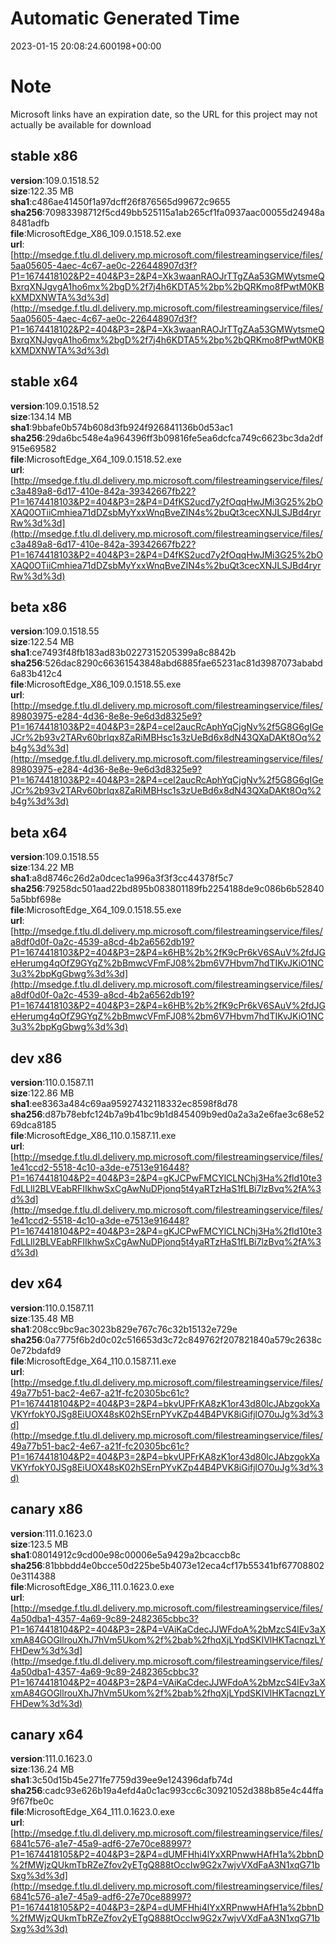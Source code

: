 # Automatic Generated Time
2023-01-15 20:08:24.600198+00:00

# Note
Microsoft links have an expiration date, so the URL for this project may not actually be available for download

## stable x86
**version**:109.0.1518.52  
**size**:122.35 MB  
**sha1**:c486ae41450f1a97dcff26f876565d99672c9655  
**sha256**:70983398712f5cd49bb525115a1ab265cf1fa0937aac00055d24948a8481adfb  
**file**:MicrosoftEdge_X86_109.0.1518.52.exe  
**url**:[http://msedge.f.tlu.dl.delivery.mp.microsoft.com/filestreamingservice/files/5aa05605-4aec-4c67-ae0c-226448907d3f?P1=1674418102&P2=404&P3=2&P4=Xk3waanRAOJrTTgZAa53GMWytsmeQBxrqXNJgvgA1ho6mx%2bgD%2f7j4h6KDTA5%2bp%2bQRKmo8fPwtM0KBkXMDXNWTA%3d%3d](http://msedge.f.tlu.dl.delivery.mp.microsoft.com/filestreamingservice/files/5aa05605-4aec-4c67-ae0c-226448907d3f?P1=1674418102&P2=404&P3=2&P4=Xk3waanRAOJrTTgZAa53GMWytsmeQBxrqXNJgvgA1ho6mx%2bgD%2f7j4h6KDTA5%2bp%2bQRKmo8fPwtM0KBkXMDXNWTA%3d%3d)  

## stable x64
**version**:109.0.1518.52  
**size**:134.14 MB  
**sha1**:9bbafe0b574b608d3fb924f926841136b0d53ac1  
**sha256**:29da6bc548e4a964396ff3b09816fe5ea6dcfca749c6623bc3da2df915e69582  
**file**:MicrosoftEdge_X64_109.0.1518.52.exe  
**url**:[http://msedge.f.tlu.dl.delivery.mp.microsoft.com/filestreamingservice/files/c3a489a8-6d17-410e-842a-39342667fb22?P1=1674418103&P2=404&P3=2&P4=D4fKS2ucd7y2fOqqHwJMi3G25%2bOXAQ0OTiiCmhiea71dDZsbMyYxxWnqBveZIN4s%2buQt3cecXNJLSJBd4ryrRw%3d%3d](http://msedge.f.tlu.dl.delivery.mp.microsoft.com/filestreamingservice/files/c3a489a8-6d17-410e-842a-39342667fb22?P1=1674418103&P2=404&P3=2&P4=D4fKS2ucd7y2fOqqHwJMi3G25%2bOXAQ0OTiiCmhiea71dDZsbMyYxxWnqBveZIN4s%2buQt3cecXNJLSJBd4ryrRw%3d%3d)  

## beta x86
**version**:109.0.1518.55  
**size**:122.54 MB  
**sha1**:ce7493f48fb183ad83b0227315205399a8c8842b  
**sha256**:526dac8290c66361543848abd6885fae65231ac81d3987073ababd6a83b412c4  
**file**:MicrosoftEdge_X86_109.0.1518.55.exe  
**url**:[http://msedge.f.tlu.dl.delivery.mp.microsoft.com/filestreamingservice/files/89803975-e284-4d36-8e8e-9e6d3d8325e9?P1=1674418103&P2=404&P3=2&P4=cel2aucRcAphYqCjgNv%2f5G8G6gIGeJCr%2b93v2TARv60brIqx8ZaRiMBHsc1s3zUeBd6x8dN43QXaDAKt8Oq%2b4g%3d%3d](http://msedge.f.tlu.dl.delivery.mp.microsoft.com/filestreamingservice/files/89803975-e284-4d36-8e8e-9e6d3d8325e9?P1=1674418103&P2=404&P3=2&P4=cel2aucRcAphYqCjgNv%2f5G8G6gIGeJCr%2b93v2TARv60brIqx8ZaRiMBHsc1s3zUeBd6x8dN43QXaDAKt8Oq%2b4g%3d%3d)  

## beta x64
**version**:109.0.1518.55  
**size**:134.22 MB  
**sha1**:a8d8746c26d2a0dcec1a996a3f3f3cc44378f5c7  
**sha256**:79258dc501aad22bd895b083801189fb2254188de9c086b6b528405a5bbf698e  
**file**:MicrosoftEdge_X64_109.0.1518.55.exe  
**url**:[http://msedge.f.tlu.dl.delivery.mp.microsoft.com/filestreamingservice/files/a8df0d0f-0a2c-4539-a8cd-4b2a6562db19?P1=1674418103&P2=404&P3=2&P4=k6HB%2b%2fK9cPr6kV6SAuV%2fdJGeHerumg4qOfZ9GYqZ%2bBmwcVFmFJ08%2bm6V7Hbvm7hdTIKvJKiO1NC3u3%2bpKgGbwg%3d%3d](http://msedge.f.tlu.dl.delivery.mp.microsoft.com/filestreamingservice/files/a8df0d0f-0a2c-4539-a8cd-4b2a6562db19?P1=1674418103&P2=404&P3=2&P4=k6HB%2b%2fK9cPr6kV6SAuV%2fdJGeHerumg4qOfZ9GYqZ%2bBmwcVFmFJ08%2bm6V7Hbvm7hdTIKvJKiO1NC3u3%2bpKgGbwg%3d%3d)  

## dev x86
**version**:110.0.1587.11  
**size**:122.86 MB  
**sha1**:ee8363a484c69aa95927432118332ec8598f8d78  
**sha256**:d87b78ebfc124b7a9b41bc9b1d845409b9ed0a2a3a2e6fae3c68e5269dca8185  
**file**:MicrosoftEdge_X86_110.0.1587.11.exe  
**url**:[http://msedge.f.tlu.dl.delivery.mp.microsoft.com/filestreamingservice/files/1e41ccd2-5518-4c10-a3de-e7513e916448?P1=1674418104&P2=404&P3=2&P4=gKJCPwFMCYlCLNChj3Ha%2fld10te3FdLLll2BLVEabRFIIkhwSxCgAwNuDPjonq5t4yaRTzHaS1fLBi7lzBvq%2fA%3d%3d](http://msedge.f.tlu.dl.delivery.mp.microsoft.com/filestreamingservice/files/1e41ccd2-5518-4c10-a3de-e7513e916448?P1=1674418104&P2=404&P3=2&P4=gKJCPwFMCYlCLNChj3Ha%2fld10te3FdLLll2BLVEabRFIIkhwSxCgAwNuDPjonq5t4yaRTzHaS1fLBi7lzBvq%2fA%3d%3d)  

## dev x64
**version**:110.0.1587.11  
**size**:135.48 MB  
**sha1**:208cc9bc9ac3023b829e767c76c32b15132e729e  
**sha256**:0a7775f6b2d0c02c516653d3c72c849762f207821840a579c2638c0e72bdafd9  
**file**:MicrosoftEdge_X64_110.0.1587.11.exe  
**url**:[http://msedge.f.tlu.dl.delivery.mp.microsoft.com/filestreamingservice/files/49a77b51-bac2-4e67-a21f-fc20305bc61c?P1=1674418104&P2=404&P3=2&P4=bkvUPFrKA8zK1or43d80lcJAbzgokXaVKYrfokY0JSg8EiUOX48sK02hSErnPYvKZp44B4PVK8iGifjlO70uJg%3d%3d](http://msedge.f.tlu.dl.delivery.mp.microsoft.com/filestreamingservice/files/49a77b51-bac2-4e67-a21f-fc20305bc61c?P1=1674418104&P2=404&P3=2&P4=bkvUPFrKA8zK1or43d80lcJAbzgokXaVKYrfokY0JSg8EiUOX48sK02hSErnPYvKZp44B4PVK8iGifjlO70uJg%3d%3d)  

## canary x86
**version**:111.0.1623.0  
**size**:123.5 MB  
**sha1**:08014912c9cd00e98c00006e5a9429a2bcaccb8c  
**sha256**:81bbbdd4e0bcce50d225be5b4073e12eca4cf17b55341bf677088020e3114388  
**file**:MicrosoftEdge_X86_111.0.1623.0.exe  
**url**:[http://msedge.f.tlu.dl.delivery.mp.microsoft.com/filestreamingservice/files/4a50dba1-4357-4a69-9c89-2482365cbbc3?P1=1674418104&P2=404&P3=2&P4=VAiKaCdecJJWFdoA%2bMzcS4lEv3aXxmA84GOGllrouXhJ7hVm5Ukom%2f%2bab%2fhqXjLYpdSKIVlHKTacnqzLYFHDew%3d%3d](http://msedge.f.tlu.dl.delivery.mp.microsoft.com/filestreamingservice/files/4a50dba1-4357-4a69-9c89-2482365cbbc3?P1=1674418104&P2=404&P3=2&P4=VAiKaCdecJJWFdoA%2bMzcS4lEv3aXxmA84GOGllrouXhJ7hVm5Ukom%2f%2bab%2fhqXjLYpdSKIVlHKTacnqzLYFHDew%3d%3d)  

## canary x64
**version**:111.0.1623.0  
**size**:136.24 MB  
**sha1**:3c50d15b45e271fe7759d39ee9e124396dafb74d  
**sha256**:cadc93e626b19a4efd4a0c1ac993cc6c30921052d388b85e4c44ffa9f67fbe0c  
**file**:MicrosoftEdge_X64_111.0.1623.0.exe  
**url**:[http://msedge.f.tlu.dl.delivery.mp.microsoft.com/filestreamingservice/files/6841c576-a1e7-45a9-adf6-27e70ce88997?P1=1674418105&P2=404&P3=2&P4=dUMFHhi4lYxXRPnwwHAfH1a%2bbnD%2fMWjzQUkmTbRZeZfov2yETgQ888tOccIw9G2x7wjvVXdFaA3N1xqG71bSxg%3d%3d](http://msedge.f.tlu.dl.delivery.mp.microsoft.com/filestreamingservice/files/6841c576-a1e7-45a9-adf6-27e70ce88997?P1=1674418105&P2=404&P3=2&P4=dUMFHhi4lYxXRPnwwHAfH1a%2bbnD%2fMWjzQUkmTbRZeZfov2yETgQ888tOccIw9G2x7wjvVXdFaA3N1xqG71bSxg%3d%3d)  

